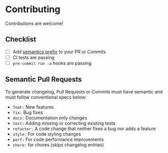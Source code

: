 # Contributing

Contributions are welcome!

## Checklist

- [ ] Add [semantics prefix](#semantic-pull-requests) to your PR or Commits
- [ ] CI tests are passing
- [ ] `pre-commit run -a` hooks are passing

## Semantic Pull Requests

To generate changelog, Pull Requests or Commits must have semantic and must follow conventional specs below:

- `feat:` New features
- `fix:` Bug fixes
- `docs:` Documentation only changes
- `test:` Adding missing or correcting existing tests
- `refactor:` A code change that neither fixes a bug nor adds a feature
- `style:` For code styling changes
- `perf:` For code performance improvements
- `chore:` for chores (skips changelog entries)
